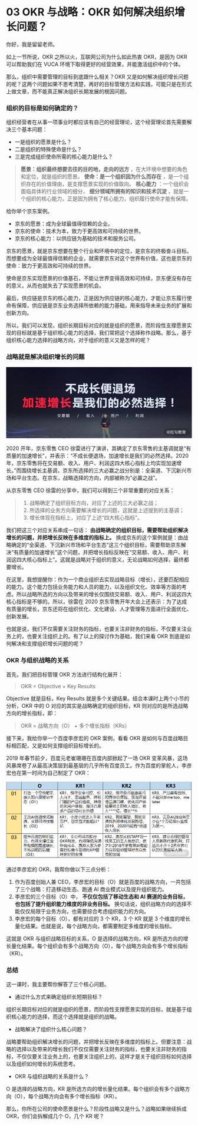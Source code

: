 # 03 OKR 与战略：OKR 如何解决组织增长问题？

你好，我是留留老师。

如上一节所说，OKR 之所以火，互联网公司为什么如此热衷 OKR，是因为 OKR 可以帮助我们在 VUCA 环境下取得更好的经营效果，并能激活组织中的个体。

那么，组织中需要管理的目标到底跟什么相关？OKR 又是如何解决组织增长问题的呢？这两个问题如果不思考清楚，再好的目标管理方法和实践，可能只是在形式上做文章，而不能真正解决组织长期发展的根因问题。

### 组织的目标是如何确定的？

组织经营者在从事一项事业时都应该有自己的经营理论，这个经营理论首先需要解决三个基本问题：

- 一是组织的愿景是什么？
- 二是组织的特殊使命是什么？
- 三是完成组织使命所需的核心能力是什么？

> **愿景：组织最终想要去往的目的地，走向的远方** ，在大环境中想要的角色和定位，就是组织的愿景。 **使命：是一个组织因为什么而存在** ，是一个组织存在的价值理由，是支撑愿景实现的价值取向。 **核心能力** ：一个组织会面临具体的行业领域的细分， **细分领域所拥有的知识和技术沉淀** ，就是一个组织的核心能力，正是因为拥有了核心能力，组织履行使命才能有保障。

给你举个京东案例。

- 京东的愿景：成为全球最值得信赖的企业。
- 京东的使命：技术为本，致力于更高效和可持续的世界。
- 京东的核心能力：以供应链为基础的技术和服务公司。

京东的愿景，就是京东想要在整个行业和环境中的定位，是京东的终极奋斗目标。而想要成为全球最值得信赖的企业，就需要京东对这个世界有价值，这也是京东的使命：致力于更高效和可持续的世界。

使命是京东实现愿景的价值基石，不能让世界变得高效和可持续，京东便没有存在的意义，从而也就失去了实现愿景的机会。

最后，供应链是京东的核心能力，正是因为供应链的核心能力，才能让京东履行使命有保障，供应链是京东业务选择所依赖的能力基础，用来指导未来业务的扩展和创新方向。

所以，我们可以发现，组织长期目标对应的就是组织的愿景，而阶段性支撑愿景实现的目标就是基于组织核心能力的选择，我们常把这个选择称作战略。那么，基于组织核心能力选择的战略方向，对于组织的意义又是怎样的呢？

### 战略就是解决组织增长的问题

![image](assets/Ciqc1F-WzoSAdrHDAAeqG-e4VVI872.png)

2020 开年，京东零售 CEO 徐雷进行了演讲，其确定了京东零售的主基调就是“有质量的加速增长”，并表示：“不成长便退场，加速增长是我们的必然选择。2020年，京东零售将在交易额、收入、用户、利润这四大核心指标上均实现加速增长。”而围绕增长主基调，京东所选择的三大必赢之战分别是：全渠道、下沉新兴市场和平台生态。在京东，战略选择的方向，内部被称为“必赢之战”。

从京东零售 CEO 徐雷的分享中，我们可以得到三个非常重要的对应关系：

> 1. 战略确定了组织目标方向，对应了上述的三大必赢之战；
> 1. 所选择的业务方向需要解决增长的问题，这就是上述提到的主基调；
> 1. 增长体现在指标上，对应了上述“四大核心指标”。

我们把这三个对应关系串成一句话： **由战略确定的组织目标，需要帮助组织解决增长的问题，并把增长反映在多维度的指标上。** 换成京东的这个案例就是：由战略确定的“全渠道、下沉新兴市场和平台生态”这三个组织目标，需要帮助京东解决“有质量的加速增长”这个问题，并把增长指标反映在“交易额、收入、用户、利润这四大核心指标上”。这就是战略对于组织的意义，无论战略如何选择，最终都要增长。

在这里，我想提醒你：作为一个商业组织去实现战略目标（增长），还要匹配相应的能力。这个能力包括业务能力和人员的能力，以及组织文化、效率等方面的考虑。所以战略所选的方向以及带来的增长仅围绕交易额、收入、用户、利润这四大核心指标是不够的。所以，徐雷在 2020 京东零售开年大会上还表示：为了达成有质量的增长，京东还将在组织优化、文化建设、人才管理等方面进行全面优化、创新发展。

也就是说，我们不仅需要关注财务的指标，也要关注非财务的指标，不仅要关注业务上的，也要关注组织上的。有了以上的探讨作为基础，我们来看 OKR 到底是如何解决和支撑组织增长问题的呢？

### OKR 与组织战略的关系

首先，我们把目标管理 OKR 方法进行结构化展开：

> OKR = Objective + Key Results

Objective 就是目标，Key Results 就是多个关键结果。结合本课时上两个小节的分析，OKR 中的 O 对应的其实是战略确定的组织目标，KR 则对应的是所选战略方向的增长指标，即：

> OKR = 战略方向（O） + 多个增长指标（KRs）

接下来，我给你举一个百度李彦宏的 OKR 案例，看看 OKR 是如何与百度战略目标相匹配，又是如何支撑组织目标增长的。

2019 年春节前夕，百度元老崔珊珊在百度内部掀起了一场 OKR 变革风暴，这场风暴席卷了从最高决策层到最基层的几乎所有百度员工。作为百度的掌舵人，李彦宏也在第一时间为自己制定了 OKR：

![image](assets/Ciqc1F-WzpqABYFAAADDrvAe3PU808.png)

通过李彦宏的 OKR，我帮你做以下三点分析：

1. 作为百度创始人兼 CEO，李彦宏的目标（O）就是百度的战略方向，一共包括了三个战略：打造移动生态、跑通 AI 商业模式以及提升组织能力。
1. 李彦宏的三个目标（O）中， **不仅仅包括了移动生态和 AI 赛道的业务目标，也包括了提升组织能力维度的非业务目标。** 换句话说，组织战略方向的选择不能仅仅局限于业务方向，也需要综合考虑组织能力的方向。
1. 李彦宏的每个目标（O），都有对应的 3 个 KR，3 个 KR 就是 3 个维度的增长量化结果。也就是说，每个战略方向，都需要制定多维度的增长指标。

这就是 OKR 与组织战略目标的关系，O 是选择的战略方向，KR 是所选方向的增长量化结果。每个组织会有多个战略方向（O），每个战略方向会有多个增长指标（KR）。

### 总结

这一课时，我主要帮你解答了三个核心问题。

- 通过什么方式来确定组织长短期目标？

组织长期目标对应的就是组织的愿景，而阶段性支撑愿景实现的目标，就是基于组织核心能力的选择，而这个选择就是组织的战略。

- 战略解决了组织什么核心问题？

战略要帮助组织解决增长的问题，并把增长反映在多维度的指标上。但要注意：战略的选择以及带来的增长我们不仅仅需要关注财务的指标，也要关注非财务的指标，不仅仅要关注业务上的，也要关注组织上的，这样才是关于组织目标如何选择以及组织如何增长的系统思考。

- OKR 与组织战略的关系是什么？

O 是选择的战略方向，KR 是所选方向的增长量化结果。每个组织会有多个战略方向（O），每个战略方向会有多个增长指标（KR）。

那么，你所在公司的使命愿景是什么？阶段性战略又是什么？战略如果继续拆成 OKR，你们会拆解成几个 O，几个 KR 呢？
